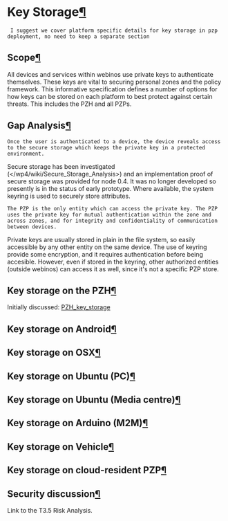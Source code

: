 Key Storage[¶](#Key-Storage)
============================

     I suggest we cover platform specific details for key storage in pzp deployment, no need to keep a separate section 

Scope[¶](#Scope)
----------------

All devices and services within webinos use private keys to authenticate
themselves. These keys are vital to securing personal zones and the
policy framework. This informative specification defines a number of
options for how keys can be stored on each platform to best protect
against certain threats. This includes the PZH and all PZPs.

Gap Analysis[¶](#Gap-Analysis)
------------------------------

    Once the user is authenticated to a device, the device reveals access to the secure storage which keeps the private key in a protected environment.

Secure storage has been investigated
(</wp4/wiki/Secure_Storage_Analysis>)
and an implementation proof of secure storage was provided for node 0.4.
It was no longer developed so presently is in the status of early
prototype. Where available, the system keyring is used to securely store
attributes.

    The PZP is the only entity which can access the private key. The PZP uses the private key for mutual authentication within the zone and
    across zones, and for integrity and confidentiality of communication between devices.

Private keys are usually stored in plain in the file system, so easily
accessible by any other entity on the same device. The use of keyring
provide some encryption, and it requires authentication before being
accesible. However, even if stored in the keyring, other authorized
entities (outside webinos) can access it as well, since it's not a
specific PZP store.

Key storage on the PZH[¶](#Key-storage-on-the-PZH)
--------------------------------------------------

Initially discussed: [PZH\_key\_storage](.html)

Key storage on Android[¶](#Key-storage-on-Android)
--------------------------------------------------

Key storage on OSX[¶](#Key-storage-on-OSX)
------------------------------------------

Key storage on Ubuntu (PC)[¶](#Key-storage-on-Ubuntu-PC)
--------------------------------------------------------

Key storage on Ubuntu (Media centre)[¶](#Key-storage-on-Ubuntu-Media-centre)
----------------------------------------------------------------------------

Key storage on Arduino (M2M)[¶](#Key-storage-on-Arduino-M2M)
------------------------------------------------------------

Key storage on Vehicle[¶](#Key-storage-on-Vehicle)
--------------------------------------------------

Key storage on cloud-resident PZP[¶](#Key-storage-on-cloud-resident-PZP)
------------------------------------------------------------------------

Security discussion[¶](#Security-discussion)
--------------------------------------------

Link to the T3.5 Risk Analysis.

